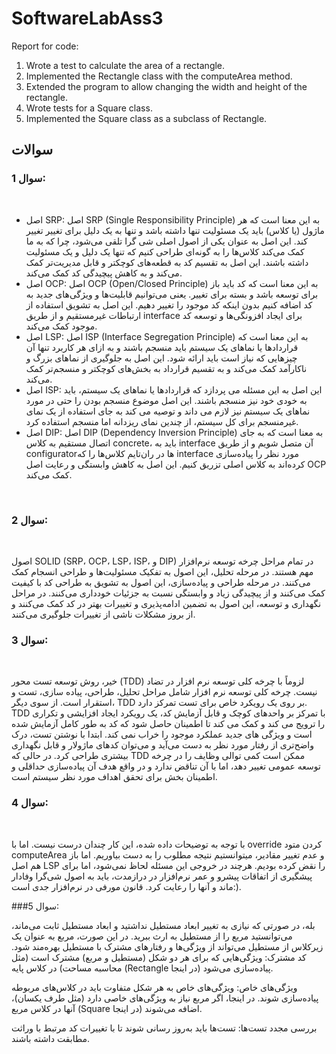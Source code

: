 ﻿# SoftwareLabAss3
Report for code:
1. Wrote a test to calculate the area of a rectangle.
2. Implemented the Rectangle class with the computeArea method.
3. Extended the program to allow changing the width and height of the rectangle.
4. Wrote tests for a Square class.
5. Implemented the Square class as a subclass of Rectangle.


 
## سوالات

### سوال 1:
<br>

- اصل SRP: اصل SRP (Single Responsibility Principle) به این معنا است که هر ماژول (یا کلاس) باید یک مسئولیت تنها داشته باشد و تنها به یک دلیل برای تغییر تغییر کند. این اصل به عنوان یکی از اصول اصلی شی گرا تلقی می‌شود، چرا که به ما کمک می‌کند کلاس‌ها را به گونه‌ای طراحی کنیم که تنها یک دلیل و یک مسئولیت داشته باشند. این اصل به تقسیم کد به قطعه‌های کوچکتر و قابل مدیریت‌تر کمک می‌کند و به کاهش پیچیدگی کد کمک می‌کند.
- اصل OCP: اصل OCP (Open/Closed Principle) به این معنا است که کد باید باز برای توسعه باشد و بسته برای تغییر. یعنی می‌توانیم قابلیت‌ها و ویژگی‌های جدید به کد اضافه کنیم بدون اینکه کد موجود را تغییر دهیم. این اصل به تشویق استفاده از ارتباطات غیرمستقیم و از طریق interface برای ایجاد افزونگی‌ها و توسعه کد موجود کمک می‌کند.
- اصل LSP: اصل ISP (Interface Segregation Principle) به این معنا است که قراردادها یا نماهای یک سیستم باید منسجم باشند و به ازای هر کاربرد تنها آن چیزهایی که نیاز است باید ارائه شود. این اصل به جلوگیری از نماهای بزرگ و ناکارآمد کمک می‌کند و به تقسیم قرارداد به بخش‌های کوچکتر و منسجم‌تر کمک می‌کند.
- اصل ISP: این اصل به این مسئله می پردازد که قراردادها یا نماهای یک سیستم، باید به خودی خود نیز منسجم باشند. این اصل موضوع منسجم بودن را حتی در مورد نماهای یک سیستم نیز لازم می داند و توصیه می کند به جای استفاده از یک نمای غیرمنسجم برای کل سیستم، از چندین نمای ریزدانه اما منسجم استفاده کرد.
- اصل DIP: اصل DIP (Dependency Inversion Principle) به معنا است که به جای اتصال مستقیم به کلاس concrete، باید به interface آن متصل شویم و از طریق configuratorها در ران‌تایم کلاس‌ها را که interface مورد نظر را پیاده‌سازی کرده‌اند به کلاس اصلی تزریق کنیم. این اصل به کاهش وابستگی و رعایت اصل OCP کمک می‌کند.
<br>

### سوال 2:
<br>

اصول SOLID (SRP، OCP، LSP، ISP، و DIP) در تمام مراحل چرخه توسعه نرم‌افزار مهم هستند. در مرحله تحلیل، این اصول به تفکیک مسئولیت‌ها و طراحی انسجام کمک می‌کنند. در مرحله طراحی و پیاده‌سازی، این اصول به تشویق به طراحی کد با کیفیت کمک می‌کنند و از پیچیدگی زیاد و وابستگی نسبت به جزئیات خودداری می‌کنند. در مراحل نگهداری و توسعه، این اصول به تضمین ادامه‌پذیری و تغییرات بهتر در کد کمک می‌کنند و از بروز مشکلات ناشی از تغییرات جلوگیری می‌کنند.<br>


### سوال 3:
<br>

خیر، روش توسعه تست محور (TDD) لزوماً با چرخه کلی توسعه نرم افزار در تضاد نیست. چرخه کلی توسعه نرم افزار شامل مراحل تحلیل، طراحی، پیاده سازی، تست و استقرار است. از سوی دیگر، TDD بر روی یک رویکرد خاص برای تست تمرکز دارد. TDD با تمرکز بر واحدهای کوچک و قابل آزمایش کد، یک رویکرد ایجاد افزایشی و تکراری را ترویج می کند و کمک می کند تا اطمینان حاصل شود که کد به طور کامل آزمایش شده است و ویژگی های جدید عملکرد موجود را خراب نمی کند. ابتدا با نوشتن تست، درک واضح‌تری از رفتار مورد نظر به دست می‌آید و می‌توان کدهای ماژولار و قابل نگهداری بیشتری طراحی کرد. در حالی که TDD ممکن است کمی توالی وظایف را در چرخه توسعه عمومی تغییر دهد، اما با آن تناقض ندارد و در واقع هدف آن پیاده‌سازی حداقلی و اطمینان بخش برای تحقق اهداف مورد نظر سیستم است.
<br>

### سوال 4: 
<br>

با توجه به توضیحات داده شده، این کار چندان درست نیست. اما با override کردن متود computeArea و عدم تغییر مقادیر، میتوانستیم نتیجه مطلوب را به دست بیاوریم. اما باز هم اصل LSP را نقض کرده بودیم. هرچند در خروجی این مسئله لحاظ نمی‌شود، اما برای پیشگیری از اتفاقات پیشرو و عمر نرم‌افزار در درازمدت، باید به اصول شی‌گرا وفادار ماند و آنها را  رعایت کرد. قانون مورفی در نرم‌افزار جدی است:).

###سوال 5:

بله، در صورتی که نیازی به تغییر ابعاد مستطیل نداشتید و ابعاد مستطیل ثابت می‌ماند، می‌توانستید مربع را از مستطیل به ارث ببرید. در این صورت، مربع به عنوان یک زیرکلاس از مستطیل می‌تواند از ویژگی‌ها و رفتارهای مشترک با مستطیل بهره‌مند شود.
کد مشترک:
ویژگی‌هایی که برای هر دو شکل (مستطیل و مربع) مشترک است (مثل محاسبه مساحت) در کلاس پایه (Rectangle در اینجا) پیاده‌سازی می‌شود.

ویژگی‌های خاص:
ویژگی‌های خاص به هر شکل متفاوت باید در کلاس‌های مربوطه پیاده‌سازی شوند. در اینجا، اگر مربع نیاز به ویژگی‌های خاصی دارد (مثل طرف یکسان)، آنها در کلاس مربع (Square در اینجا) اضافه می‌شوند.

بررسی مجدد تست‌ها:
تست‌ها باید به‌روز رسانی شوند تا با تغییرات کد مرتبط با وراثت مطابقت داشته باشند.

